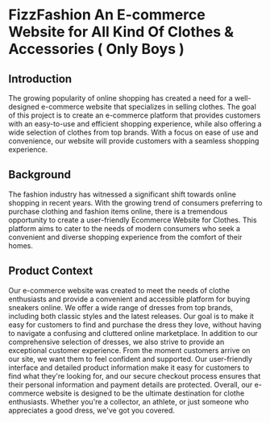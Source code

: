# FizzFashion An E-commerce Website for All Kind Of Clothes & Accessories ( Only Boys )

## Introduction
The growing popularity of online shopping has created a need for a well-designed e-commerce
website that specializes in selling clothes. The goal of this project is to create an e-commerce
platform that provides customers with an easy-to-use and efficient shopping experience, while
also offering a wide selection of clothes from top brands. With a focus on ease of use and
convenience, our website will provide customers with a seamless shopping experience.
## Background
The fashion industry has witnessed a significant shift towards online shopping in recent years.
With the growing trend of consumers preferring to purchase clothing and fashion items online,
there is a tremendous opportunity to create a user-friendly Ecommerce Website for Clothes. This
platform aims to cater to the needs of modern consumers who seek a convenient and diverse
shopping experience from the comfort of their homes.
## Product Context
Our e-commerce website was created to meet the needs of clothe enthusiasts and provide a
convenient and accessible platform for buying sneakers online. We offer a wide range of dresses
from top brands, including both classic styles and the latest releases. Our goal is to make it easy
for customers to find and purchase the dress they love, without having to navigate a confusing
and cluttered online marketplace.
In addition to our comprehensive selection of dresses, we also strive to provide an exceptional
customer experience. From the moment customers arrive on our site, we want them to feel
confident and supported. Our user-friendly interface and detailed product information make it
easy for customers to find what they're looking for, and our secure checkout process ensures that
their personal information and payment details are protected.
Overall, our e-commerce website is designed to be the ultimate destination for clothe enthusiasts.
Whether you're a collector, an athlete, or just someone who appreciates a good dress, we've got
you covered.
